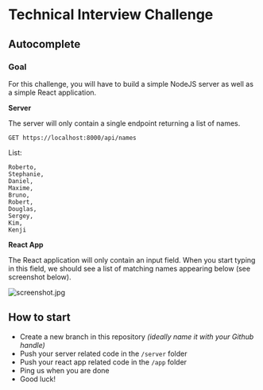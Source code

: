 # Technical Interview Challenge
## Autocomplete

### Goal

For this challenge, you will have to build a simple NodeJS server as well as a simple React application.


**Server**

The server will only contain a single endpoint returning a list of names.

```
GET https://localhost:8000/api/names
```

List:

```
Roberto,
Stephanie,
Daniel,
Maxime,
Bruno,
Robert,
Douglas,
Sergey,
Kim,
Kenji
```


**React App**

The React application will only contain an input field. When you start typing in this field, we should see a list of matching names appearing below (see screenshot below).


![screenshot.jpg](https://github.com/Second-life-ca/Autocomplete-test/blob/main/screenshot.jpg?raw=true)


## How to start

- Create a new branch in this repository *(ideally name it with your Github handle)*
- Push your server related code in the `/server` folder
- Push your react app related code in the `/app` folder
- Ping us when you are done
- Good luck!
